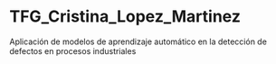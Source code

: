 # TFG_Cristina_Lopez_Martinez
Aplicación de modelos de aprendizaje automático en la detección de defectos en procesos industriales
